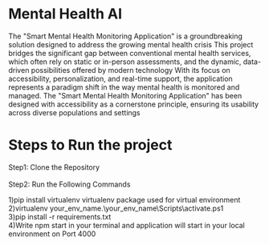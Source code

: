 # Mental Health AI

 The "Smart Mental Health Monitoring Application" is a groundbreaking solution designed to address the growing mental health crisis 
 This project bridges the significant gap between conventional mental health services, which often rely on static or in-person assessments, and the dynamic, data-driven possibilities offered by modern technology
 With its focus on accessibility, personalization, and real-time support, the application represents a paradigm shift in the way mental health is monitored and managed.
 The "Smart Mental Health Monitoring Application" has been designed with accessibility as a cornerstone principle, ensuring its usability across diverse populations and settings

# Steps to Run the project 

Step1: Clone the Repository <br/><br/>
Step2: Run the Following Commands

1)pip install virtualenv 
virtualenv package used for virtual environment<br/>
2)virtualenv your_env_name.\your_env_name\Scripts\activate.ps1<br/>
3)pip install -r requirements.txt</br>
4)Write npm start in your terminal and application will start in your local environment on Port 4000
